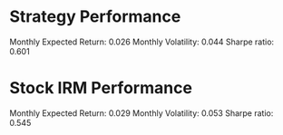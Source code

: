 # Strategy Performance
Monthly Expected Return: 0.026
Monthly Volatility: 0.044
Sharpe ratio: 0.601
# Stock IRM Performance
Monthly Expected Return: 0.029
Monthly Volatility: 0.053
Sharpe ratio: 0.545
